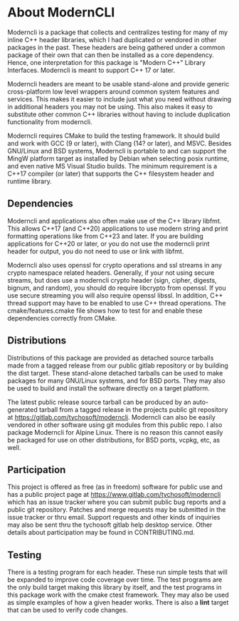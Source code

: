 # About ModernCLI

Moderncli is a package that collects and centralizes testing for many of my
inline C++ header libraries, which I had duplicated or vendored in other
packages in the past. These headers are being gathered under a common package
of their own that can then be installed as a core dependency. Hence, one
interpretation for this package is "Modern C++" Library Interfaces. Moderncli
is meant to support C++ 17 or later.

Moderncli headers are meant to be usable stand-alone and provide generic
cross-platform low level wrappers around common system features and services.
This makes it easier to include just what you need without drawing in
additional headers you may not be using. This also makes it easy to substitute
other common C++ libraries without having to include duplication functionality
from moderncli.

Moderncli requires CMake to build the testing framework. It should build and
work with GCC (9 or later), with Clang (14? or later), and MSVC. Besides
GNU/Linux and BSD systems, Moderncli is portable to and can support the MingW
platform target as installed by Debian when selecting posix runtime, and even
native MS Visual Studio builds. The minimum requirement is a C++17 compiler (or
later) that supports the C++ filesystem header and runtime library.

## Dependencies

Moderncli and applications also often make use of the C++ library libfmt. This
allows C++17 (and C++20) applications to use modern string and print formatting
operations like from C++23 and later. If you are building applications for
C++20 or later, or you do not use the moderncli print header for output, you do
not need to use or link with libfmt.

Moderncli also uses openssl for crypto operations and ssl streams in any crypto
namespace related headers. Generally, if your not using secure streams, but
does use a moderncli crypto header (sign, cipher, digests, bignum, and random),
you should do require libcrypto from openssl. If you use secure streaming you
will also require openssl libssl. In addition, C++ thread support may have to
be enabled to use C++ thread operations. The cmake/features.cmake file shows
how to test for and enable these dependencies correctly from CMake.

## Distributions

Distributions of this package are provided as detached source tarballs made
from a tagged release from our public gitlab repository or by building the dist
target. These stand-alone detached tarballs can be used to make packages for
many GNU/Linux systems, and for BSD ports. They may also be used to build and
install the software directly on a target platform.

The latest public release source tarball can be produced by an auto-generated
tarball from a tagged release in the projects public git repository at
https://gitlab.com/tychosoft/moderncli. Moderncli can also be easily vendored
in other software using git modules from this public repo. I also package
Moderncli for Alpine Linux. There is no reason this cannot easily be packaged
for use on other distributions, for BSD ports, vcpkg, etc, as well.

## Participation

This project is offered as free (as in freedom) software for public use and has
a public project page at https://www.gitlab.com/tychosoft/moderncli which has
an issue tracker where you can submit public bug reports and a public git
repository. Patches and merge requests may be submitted in the issue tracker
or thru email. Support requests and other kinds of inquiries may also be sent
thru the tychosoft gitlab help desktop service. Other details about
participation may be found in CONTRIBUTING.md.

## Testing

There is a testing program for each header. These run simple tests that will be
expanded to improve code coverage over time. The test programs are the only
build target making this library by itself, and the test programs in this
package work with the cmake ctest framework. They may also be used as simple
examples of how a given header works. There is also a **lint** target that can
be used to verify code changes.


